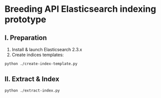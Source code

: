 Breeding API Elasticsearch indexing prototype
=========

## I. Preparation

1. Install & launch Elasticsearch 2.3.x
2. Create indices templates:

```sh
python ./create-index-template.py
```

## II. Extract & Index

```sh
python ./extract-index.py
```
